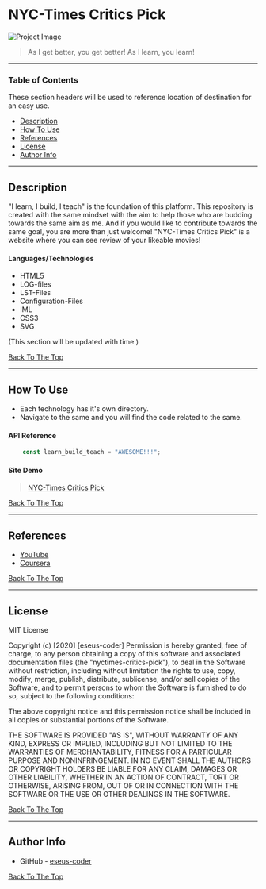 # NYC-Times Critics Pick

  ![Project Image](https://images.unsplash.com/photo-1585909695284-32d2985ac9c0?ixid=MXwxMjA3fDB8MHxzZWFyY2h8Nnx8Y3JpdGljaXNtfGVufDB8fDB8&ixlib=rb-1.2.1&auto=format&fit=crop&w=500&q=60)

> As I get better, you get better! As I learn, you learn!

---

### Table of Contents
These section headers will be used to reference location of destination for an easy use.

- [Description](#description)
- [How To Use](#how-to-use)
- [References](#references)
- [License](#license)
- [Author Info](#author-info)

---

## Description

"I learn, I build, I teach" is the foundation of this platform. This repository is created with the same mindset with the aim to help those who are budding towards the same aim as me. And if you would like to contribute towards the same goal, you are more than just welcome! "NYC-Times Critics Pick" is a website where you can see review of your likeable movies!

#### Languages/Technologies

- HTML5
- LOG-files
- LST-Files
- Configuration-Files
- IML
- CSS3
- SVG

(This section will be updated with time.)

[Back To The Top](#NYC-Times-Critics-Pick)

---

## How To Use

- Each technology has it's own directory.
- Navigate to the same and you will find the code related to the same.


#### API Reference

```javascript
    const learn_build_teach = "AWESOME!!!";
```
#### Site Demo

  >[NYC-Times Critics Pick](https://pro-1.netlify.app/nytcriticpicks.netlify.app/index.html)


[Back To The Top](#NYC-Times-Critics-Pick)

---

## References


- [YouTube](https://youtube.com)
- [Coursera](https://coursera.org)


[Back To The Top](#NYC-Times-Critics-Pick)

---

## License

MIT License

Copyright (c) [2020] [eseus-coder]
Permission is hereby granted, free of charge, to any person obtaining a copy
of this software and associated documentation files (the "nyctimes-critics-pick"), to deal
in the Software without restriction, including without limitation the rights
to use, copy, modify, merge, publish, distribute, sublicense, and/or sell
copies of the Software, and to permit persons to whom the Software is
furnished to do so, subject to the following conditions:

The above copyright notice and this permission notice shall be included in all
copies or substantial portions of the Software.

THE SOFTWARE IS PROVIDED "AS IS", WITHOUT WARRANTY OF ANY KIND, EXPRESS OR
IMPLIED, INCLUDING BUT NOT LIMITED TO THE WARRANTIES OF MERCHANTABILITY,
FITNESS FOR A PARTICULAR PURPOSE AND NONINFRINGEMENT. IN NO EVENT SHALL THE
AUTHORS OR COPYRIGHT HOLDERS BE LIABLE FOR ANY CLAIM, DAMAGES OR OTHER
LIABILITY, WHETHER IN AN ACTION OF CONTRACT, TORT OR OTHERWISE, ARISING FROM,
OUT OF OR IN CONNECTION WITH THE SOFTWARE OR THE USE OR OTHER DEALINGS IN THE
SOFTWARE.


[Back To The Top](#NYC-Times-Critics-Pick)

---

## Author Info

- GitHub - [eseus-coder](https://github.com/eseus-coder)


[Back To The Top](#NYC-Times-Critics-Pick)
